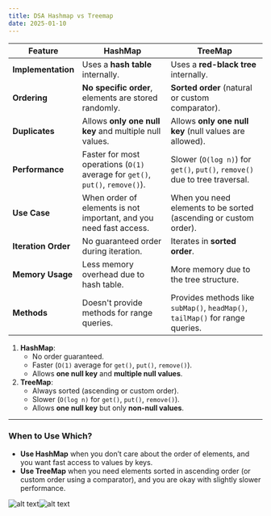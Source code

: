 ```yaml
---
title: DSA Hashmap vs Treemap
date: 2025-01-10
---
```



|**Feature**|**HashMap**|**TreeMap**|
|---|---|---|
|**Implementation**|Uses a **hash table** internally.|Uses a **red-black tree** internally.|
|**Ordering**|**No specific order**, elements are stored randomly.|**Sorted order** (natural or custom comparator).|
|**Duplicates**|Allows **only one null key** and multiple null values.|Allows **only one null key** (null values are allowed).|
|**Performance**|Faster for most operations (`O(1)` average for `get()`, `put()`, `remove()`).|Slower (`O(log n)`) for `get()`, `put()`, `remove()` due to tree traversal.|
|**Use Case**|When order of elements is not important, and you need fast access.|When you need elements to be sorted (ascending or custom order).|
|**Iteration Order**|No guaranteed order during iteration.|Iterates in **sorted order**.|
|**Memory Usage**|Less memory overhead due to hash table.|More memory due to the tree structure.|
|**Methods**|Doesn't provide methods for range queries.|Provides methods like `subMap()`, `headMap()`, `tailMap()` for range queries.|


1. **HashMap**:
    - No order guaranteed.
    - Faster (`O(1)` average for `get()`, `put()`, `remove()`).
    - Allows **one null key** and **multiple null values**.
2. **TreeMap**:
    - Always sorted (ascending or custom order).
    - Slower (`O(log n)` for `get()`, `put()`, `remove()`).
    - Allows **one null key** but only **non-null values**.

---

### **When to Use Which?**

- **Use HashMap** when you don’t care about the order of elements, and you want fast access to values by keys.
- **Use TreeMap** when you need elements sorted in ascending order (or custom order using a comparator), and you are okay with slightly slower performance.


![alt text](/images/Pastedimage20250103160242.png)![alt text](/images/Pastedimage20250103160259.png)

